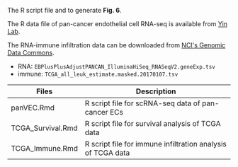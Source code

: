 The R script file and to generate **Fig. 6**.

The R data file of pan-cancer endothelial cell RNA-seq is available from [Yin Lab](http://resource.yin-lab.com/Panvascular/Vascular_EC.jsp).


The RNA-immune infiltration data can be downloaded from [NCI's Genomic Data Commons](https://gdc.cancer.gov/about-data/publications/panimmune).

* RNA: `EBPlusPlusAdjustPANCAN_IlluminaHiSeq_RNASeqV2.geneExp.tsv`
* immune: `TCGA_all_leuk_estimate.masked.20170107.tsv`

Files         |  Description    |
--------------------|------------------|
panVEC.Rmd | R script file for scRNA-seq data of pan-cancer ECs|
TCGA_Survival.Rmd | R script file for survival analysis of TCGA data |
TCGA_Immune.Rmd  | R script file for immune infiltration analysis of TCGA data |